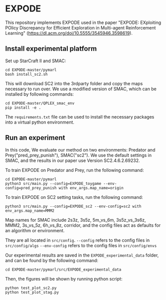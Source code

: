 # EXPODE

This repository implements EXPODE used in the paper "EXPODE: EXploiting POlicy Discrepancy for Efficient Exploration in Multi-agent Reinforcement Learning" (https://dl.acm.org/doi/10.5555/3545946.3598619). 

## Install experimental platform

Set up StarCraft II and SMAC:

```shell
cd EXPODE-master/pymarl
bash install_sc2.sh
```

This will download SC2 into the 3rdparty folder and copy the maps necessary to run over. We use a modified version of SMAC, which can be installed by following commands:

```shell
cd EXPODE-master/QPLEX_smac_env
pip install -e .
```

The `requirements.txt` file can be used to install the necessary packages into a virtual python environment.

## Run an experiment 
In this code, We evaluate our method on two environments: Predator and Prey("pred_prey_punish"), SMAC("sc2"). We use the default settings in SMAC, and the results in our paper use Version SC2.4.6.2.69232.




To train EXPODE on Predator and Prey, run the following command:
```shell
cd EXPODE-master/pymarl
python3 src/main.py --config=EXPODE_toygame --env-config=pred_prey_punish with env_args.map_name=origin 
```


To train EXPODE on SC2 setting tasks, run the following command:
```shell
python3 src/main.py --config=EXPODE_sc2 --env-config=sc2 with env_args.map_name=MMM2 
```

Map names for SMAC include 2s3z, 3s5z, 5m_vs_6m, 3s5z_vs_3s6z, MMM2, 3s_vs_5z, 6h_vs_8z, corridor, and the config files act as defaults for an algorithm or environment. 

They are all located in `src/config`.
`--config` refers to the config files in `src/config/algs`
`--env-config` refers to the config files in `src/config/envs`



Our experimental results are saved in the `EXPODE_experimental_data` folder, and can be found by the following command:

```SHE
cd EXPODE-master/pymarl/src/EXPODE_experimental_data
```

Then, the figures will be shown by running python script:

```shell
python test_plot_sc2.py
python test_plot_stag.py
```

